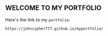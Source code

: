 ## WELCOME TO MY PORTFOLIO
Here's the link to my `portfolio`: 
```
https://johncipher777.github.io/myportfolio/
```
